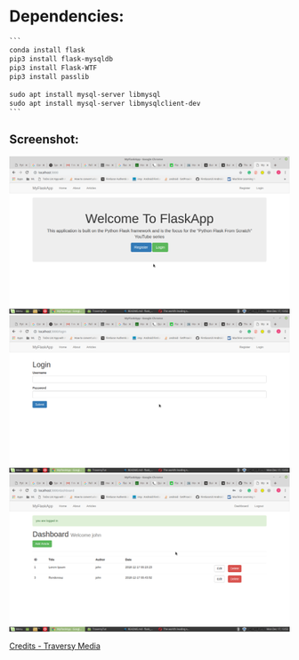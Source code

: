 # Dependencies:
    ```
    conda install flask
    pip3 install flask-mysqldb 
    pip3 install Flask-WTF
    pip3 install passlib

    sudo apt install mysql-server libmysql
    sudo apt install mysql-server libmysqlclient-dev
    ```
## Screenshot:
![screen 1](/imgs/Screenshot1.png)
![screen 2](/imgs/s2.png)
![screen 3](/imgs/Dashboard.png)


[Credits - Traversy Media](https://www.youtube.com/watch?v=zRwy8gtgJ1A&list=PLillGF-RfqbbbPz6GSEM9hLQObuQjNoj_)